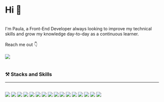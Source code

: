 <h1>Hi 👋</h1>
<br>
I'm Paula, a Front-End Developer always looking to improve my technical skills and grow my knowledge day-to-day as a continuous learner.
<br>
<br>
Reach me out 👇
<br>
<br>
<a href="https://www.linkedin.com/in/paula-hage-b07a3068/" target="_blank">
  <img src="https://img.shields.io/badge/LinkedIn-0077B5?style=for-the-badge&logo=linkedin&logoColor=white" />
</a>
<br>
<br>
<h3>⚒️ Stacks and Skills</h3>
<hr>
<br>
<span><img src="https://img.shields.io/badge/HTML5-E34F26?style=for-the-badge&logo=html5&logoColor=white" /> <span/>
<span><img src="https://img.shields.io/badge/CSS3-1572B6?style=for-the-badge&logo=css3&logoColor=white" /></span>
<span><img src="https://img.shields.io/badge/Sass-CC6699?style=for-the-badge&logo=sass&logoColor=white" /></span>
<img src="https://img.shields.io/badge/JavaScript-323330?style=for-the-badge&logo=javascript&logoColor=F7DF1E" />
<img src="https://img.shields.io/badge/TypeScript-007ACC?style=for-the-badge&logo=typescript&logoColor=white" />
<img src="https://img.shields.io/badge/Node.js-339933?style=for-the-badge&logo=nodedotjs&logoColor=white" />
<img src="	https://img.shields.io/badge/npm-CB3837?style=for-the-badge&logo=npm&logoColor=white" />  
<img src="https://img.shields.io/badge/GIT-E44C30?style=for-the-badge&logo=git&logoColor=white" /> 
<img src="https://img.shields.io/badge/React-20232A?style=for-the-badge&logo=react&logoColor=61DAFB" />
<img src="https://img.shields.io/badge/React_Router-CA4245?style=for-the-badge&logo=react-router&logoColor=white" />  
<img src="https://img.shields.io/badge/Redux-593D88?style=for-the-badge&logo=redux&logoColor=white" />
<img src="	https://img.shields.io/badge/TypeScript-007ACC?style=for-the-badge&logo=typescript&logoColor=white" />
<img src="https://img.shields.io/badge/Jest-C21325?style=for-the-badge&logo=jest&logoColor=white" />
<img src="https://img.shields.io/badge/Material%20UI-007FFF?style=for-the-badge&logo=mui&logoColor=white" />
<img src="https://img.shields.io/badge/Bootstrap-563D7C?style=for-the-badge&logo=bootstrap&logoColor=white" />  
<img src="https://img.shields.io/badge/Postman-FF6C37?style=for-the-badge&logo=Postman&logoColor=white" />

  







